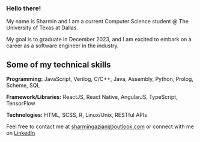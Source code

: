 ### Hello there! 

My name is Sharmin and I am a current Computer Science student @ The University of Texas at Dallas.

My goal is to graduate in December 2023, and I am excited to embark on a career as a software engineer in the industry.

## Some of my technical skills

**Programming:** JavaScript, Verilog, C/C++, Java, Assembly, Python, Prolog, Scheme, SQL

**Framework/Libraries:** ReactJS, React Native, AngularJS, TypeScript, TensorFlow

**Technologies:** HTML, SCSS, R, Linux/Unix, RESTful APIs

Feel free to contact me at sharmingaziani@outlook.com or connect with me on [LinkedIn](https://www.linkedin.com/in/sharmin-gaziani-3038b9204/)
